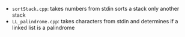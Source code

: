 * `sortStack.cpp`: takes numbers from stdin sorts a stack only another stack
* `LL_palindrome.cpp`: takes characters from stdin and determines if a linked list is a palindrome
